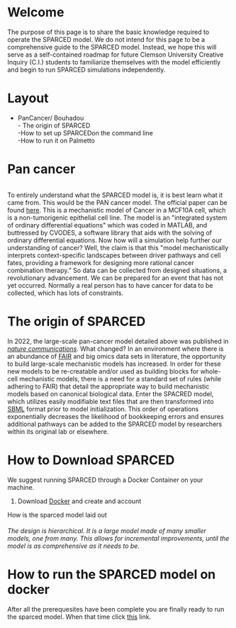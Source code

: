 # Welcome
The purpose of this page is to share the basic knowledge required to operate the SPARCED model. We do not intend for this page to be a comprehensive guide to the SPARCED model. Instead, we hope this will serve as a self-contained roadmap for future Clemson University Creative Inquiry (C.I.) students to familiarize themselves with the model efficiently and begin to run SPARCED simulations independently.
# Layout
- PanCancer/ Bouhadou <br /> - The origin of SPARCED <br /> -How to set up SPARCEDon the command line <br /> -How to run it on Palmetto
#  Pan cancer <h6> 
To entirely understand what the SPARCED model is, it is best learn what it came from.  This would be the PAN cancer model.  The official paper can be found [here](https://www.ncbi.nlm.nih.gov/pmc/articles/PMC5886578/).  This is a mechanistic model of Cancer in a MCF10A cell, which is a non-tumorigenic epithelial cell line.  The model is an "integrated system of ordinary differential equations"  which was coded in MATLAB, and buttressed by CVODES, a software library that aids with the solving of ordinary differential equations.  Now how will a simulation help further our understanding of cancer?  Well, the claim is that this "model mechanistically interprets context-specific landscapes between driver pathways and cell fates, providing a framework for designing more rational cancer combination therapy.”  So data can be collected from designed situations, a revolutionary advancement.  We can be prepared for an event that has not yet occurred.  Normally a real person has to have cancer for data to be collected, which has lots of constraints.  
# The origin of SPARCED
In 2022, the large-scale pan-cancer model detailed above was published in [*nature communications*](https://www.nature.com/articles/s41467-022-31138-1). What changed? In an environment where there is an abundance of [FAIR](https://www.go-fair.org/fair-principles/) and big omics data sets in literature, the opportunity to build large-scale mechanistic models has increased.  In order for these new models to be re-creatable and/or used as building blocks for whole-cell mechanistic models, there is a need for a standard set of rules (while adhering to FAIR) that detail the appropriate way to build mechanistic models based on canonical biological data.  Enter the SPACRED model, which utilizes easily modifiable text files that are then transformed into [SBML](https://sbml.org/) format prior to model initialization.  This order of operations exponentially decreases the likelihood of bookkeeping errors and ensures additional pathways can be added to the SPARCED model by researchers within its original lab or elsewhere.   
# How to Download SPARCED
We suggest running SPARCED through a Docker Container on your machine.
1. Download [Docker](https://docs.docker.com/get-docker/) and create and account




How is the sparced model laid out <h6> The design is hierarchical.  It is a large model made of many smaller models, one from many.  This allows for incremental improvements, until the model is as comprehensive as it needs to be.  


# How to run the SPARCED model on docker
After all the prerequesites have been complete you are finally ready to run the sparced model.  When that time click [this](https://youtu.be/TpziboQm0qs) link.
